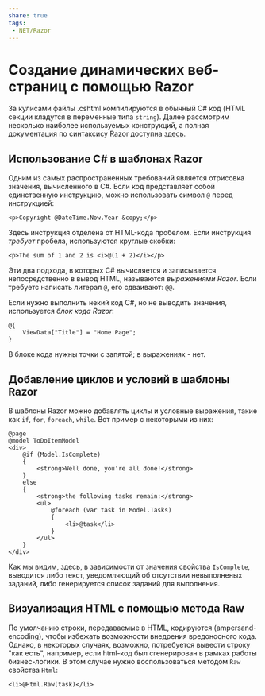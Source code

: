 ```yaml
---
share: true
tags:
 - NET/Razor
---
```

# Создание динамических веб-страниц с помощью Razor
За кулисами файлы .cshtml компилируются в обычный C# код (HTML секции кладутся в переменные типа `string`). Далее рассмотрим несколько наиболее используемых конструкций, а полная документация по синтаксису Razor доступна [здесь](https://docs.microsoft.com/en-us/aspnet/core/mvc/views/razor?view=aspnetcore-6.0).
## Использование C# в шаблонах Razor
Одним из самых распространенных требований является отрисовка значения, вычисленного в C#.
Если код представляет собой единственную инструкцию, можно использовать символ `@` перед инструкцией:
```razor
<p>Copyright @DateTime.Now.Year &copy;</p>
```
Здесь инструкция отделена от HTML-кода пробелом. Если инструкция *требует* пробела, используются круглые скобки:
```razor
<p>The sum of 1 and 2 is <i>@(1 + 2)</i></p>
```
Эти два подхода, в которых C# вычисляется и записывается непосредственно в вывод HTML, называются *выражениями Razor*. Если требуетс написать литерал `@`, его сдваивают: `@@`.

Если нужно выполнить некий код C#, но не выводить значения, используется *блок кода Razor*:
```razor
@{
	ViewData["Title"] = "Home Page";
}
```
В блоке кода нужны точки с запятой; в выражениях - нет.
## Добавление циклов и условий в шаблоны Razor
В шаблоны Razor можно добавлять циклы и условные выражения, такие как `if`, `for`, `foreach`, `while`.
Вот пример с некоторыми из них:
```razor
@page
@model ToDoItemModel
<div>
	@if (Model.IsComplete)
	{
		<strong>Well done, you're all done!</strong>
	}
	else
	{
		<strong>the following tasks remain:</strong>
		<ul>
			@foreach (var task in Model.Tasks)
			{
				<li>@task</li>
			}
		</ul>
	}
</div>

```
Как мы видим, здесь, в зависимости от значения свойства `IsComplete`, выводится либо текст, уведомляющий об отсутствии невыполненых заданий, либо генерируется список заданий для выполнения.
## Визуализация HTML с помощью метода Raw
По умолчанию строки, передаваемые в HTML, кодируются (ampersand-encoding), чтобы избежать возможности внедрения вредоносного кода. Однако, в некоторых случаях, возможно, потребуется вывести строку "как есть", например, если html-код был сгенерирован в рамках работы бизнес-логики. В этом случае нужно воспользоваться методом `Raw` свойства `Html`:
```razor
<li>@Html.Raw(task)</li>
```
